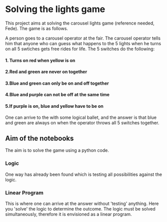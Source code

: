 # Solving the lights game

This project aims at solving the carousel lights game (reference needed, Fede). The game is as follows.

A person goes to a carousel operator at the fair. The carousel operator tells him that anyone who can guess what happens to the 5 lights when he turns on all 5 swtiches gets free rides for life. The 5 switches do the following:

#### 1. Turns on red when yellow is on

#### 2.Red and green are never on together

#### 3.Blue and green can only be on and off together

#### 4.Blue and purple can not be off at the same time

#### 5.If purple is on, blue and yellow have to be on

One can arrive to the with some logical ballet, and the answer is that blue and green are always on when the operator throws all 5 switches together.

## Aim of the notebooks

The aim is to solve the game using a python code. 

### Logic

One way has already been found which is testing all possibilities against the logic.



### Linear Program

This is where one can arrive at the answer without 'testing' anything. Here you 'solve' the logic to determine the outcome. The logic must be solved simultaneously, therefore it is envisioned as a linear program.

